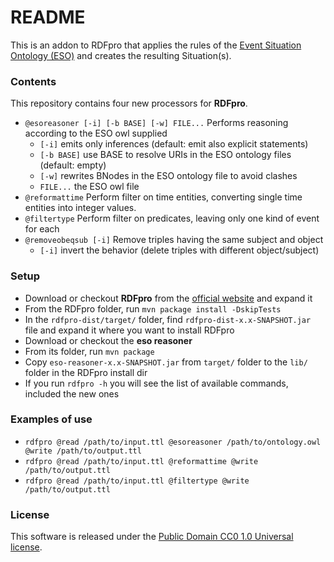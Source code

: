 # README #

This is an addon to RDFpro that applies the rules of the [Event Situation Ontology (ESO)](https://github.com/newsreader/eso) and creates the resulting Situation(s).

### Contents ###

This repository contains four new processors for **RDFpro**.

* `@esoreasoner [-i] [-b BASE] [-w] FILE...` Performs reasoning according to the ESO owl supplied  
    * `[-i]`          emits only inferences (default: emit also explicit statements)
    * `[-b BASE]`     use BASE to resolve URIs in the ESO ontology files (default: empty)
    * `[-w]`          rewrites BNodes in the ESO ontology file to avoid clashes
    * `FILE...`       the ESO owl file
* `@reformattime` Perform filter on time entities, converting single time entities into integer values.
* `@filtertype` Perform filter on predicates, leaving only one kind of event for each
* `@removeobeqsub [-i]` Remove triples having the same subject and object
    * `[-i]` invert the behavior (delete triples with different object/subject)

### Setup ###

* Download or checkout **RDFpro** from the [official website](http://fracor.bitbucket.org/rdfpro/) and expand it
* From the RDFpro folder, run `mvn package install -DskipTests`
* In the `rdfpro-dist/target/` folder, find `rdfpro-dist-x.x-SNAPSHOT.jar` file and expand it where you want to install RDFpro
* Download or checkout the **eso reasoner**
* From its folder, run `mvn package`
* Copy `eso-reasoner-x.x-SNAPSHOT.jar` from `target/` folder to the `lib/` folder in the RDFpro install dir
* If you run `rdfpro -h` you will see the list of available commands, included the new ones

### Examples of use ###

* `rdfpro @read /path/to/input.ttl @esoreasoner /path/to/ontology.owl @write /path/to/output.ttl`
* `rdfpro @read /path/to/input.ttl @reformattime @write /path/to/output.ttl`
* `rdfpro @read /path/to/input.ttl @filtertype @write /path/to/output.ttl`

### License ###

This software is released under the [Public Domain CC0 1.0 Universal license](https://creativecommons.org/publicdomain/zero/1.0/).